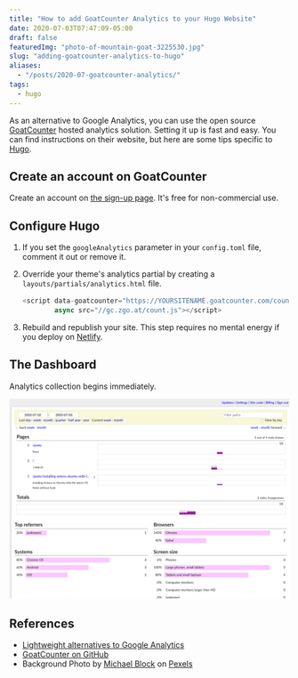 ```yaml
---
title: "How to add GoatCounter Analytics to your Hugo Website"
date: 2020-07-03T07:47:09-05:00
draft: false
featuredImg: "photo-of-mountain-goat-3225530.jpg"
slug: "adding-goatcounter-analytics-to-hugo"
aliases:
  - "/posts/2020-07-goatcounter-analytics/"
tags: 
  - hugo
---
```


As an alternative to Google Analytics, you can use the open source
[GoatCounter](https://www.goatcounter.com/) hosted analytics solution. Setting
it up is fast and easy. You can find instructions on their website, but here are
some tips specific to [Hugo](https://gohugo.io/).

## Create an account on GoatCounter

Create an account on [the sign-up page](https://www.goatcounter.com/signup).
It's free for non-commercial use.

## Configure Hugo

1. If you set the `googleAnalytics` parameter in your `config.toml` file,
   comment it out or remove it.

1. Override your theme's analytics partial by creating a
   `layouts/partials/analytics.html` file.

    ```js
    <script data-goatcounter="https://YOURSITENAME.goatcounter.com/count"
            async src="//gc.zgo.at/count.js"></script>
    ```

1. Rebuild and republish your site. This step requires no mental energy if you
   deploy on [Netlify](https://www.netlify.com/).

## The Dashboard

Analytics collection begins immediately.

![GoatCounter Dashboard](goatcounter-dashboard.png)

## References

* [Lightweight alternatives to Google Analytics](https://lwn.net/Articles/822568/)
* [GoatCounter on GitHub](https://github.com/zgoat/goatcounter)
* Background Photo by [Michael
  Block](https://www.pexels.com/@michael-block-1691617?utm_content=attributionCopyText&utm_medium=referral&utm_source=pexels)
  on
  [Pexels](https://www.pexels.com/photo/photo-of-mountain-goat-3225530/?utm_content=attributionCopyText&utm_medium=referral&utm_source=pexels)
